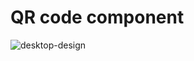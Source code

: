 # QR code component  
![desktop-design](https://user-images.githubusercontent.com/98693285/219520793-e68818d9-43a8-4c70-8e4f-24854a2e7022.jpg)

